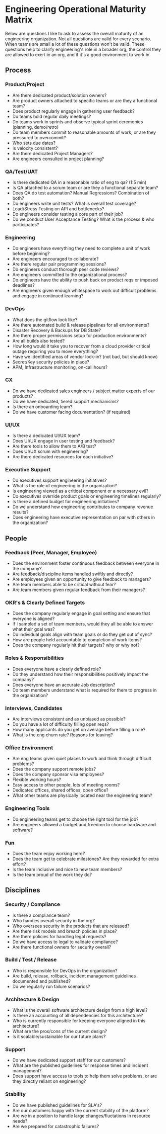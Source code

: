 # Engineering Operational Maturity Matrix

Below are questions I like to ask to assess the overall maturity of an engineering organization. Not all questions are valid for every scenario. When teams are small a lot of these questions won't be valid. These questions help to clarify engineering's role in a broader org, the control they are allowed to exert in an org, and if it's a good environment to work in. 

## Process

### Product/Project
* Are there dedicated product/solution owners?
* Are product owners attached to specific teams or are they a functional team?
* Does product regularly engage in gathering user feedback?
* Do teams hold regular daily meetings?
* Do teams work in sprints and observe typical sprint ceremonies (planning, demo/retro)
* Do team members commit to reasonable amounts of work, or are they pressured to overcommit? 
* Who sets due dates?
* Is velocity consistent?
* Are there dedicated Project Managers?
* Are engineers consulted in project planning?
### QA/Test/UAT
* Is there dedicated QA in a reasonable ratio of eng to qa? (1:5 min) 
* Is QA attached to a scrum team or are they a functional separate team?
* Does QA do test automation? Manual Regressions? Combination of both?
* Do engineers write unit tests? What is overall test coverage?
* Load/Stress Testing on API and bottlenecks?
* Do engineers consider testing a core part of their job?
* Do we conduct User Acceptance Testing? What is the process & who participates?
### Engineering
* Do engineers have everything they need to complete a unit of work before beginning?
* Are engineers encouraged to collaborate?
* Are there regular pair programming sessions?
* Do engineers conduct thorough peer code reviews?
* Are engineers committed to the organizational process?
* Do engineers have the ability to push back on product reqs or imposed deadlines?
* Are engineers given enough whitespace to work out difficult problems and engage in continued learning?
### DevOps
* What does the gitflow look like?
* Are there automated build & release pipelines for all environments?
* Disaster Recovery & Backups for DB State?
* Are there proper permissions setup for production environments?
* Are all builds also tested?
* How long would it take you to recover from a cloud provider critical outage requiring you to move everything?
* Have we identified areas of vendor lock-in? (not bad, but should know)
* Secret/Key security policies in place?
* APM, Infrastructure monitoring, on-call hours?
### CX
* Do we have dedicated sales engineers / subject matter experts of our products?
* Do we have dedicated, tiered support mechanisms?
* Is there an onboarding team?
* Do we have customer facing documentation? (if required)
### UI/UX
* Is there a dedicated UI/UX team? 
* Does UI/UX engage in user testing and feedback?
* Are there tools to allow them to A/B test?
* Does UI/UX scrum with engineering?
* Are there dedicated resources for each initiative?
### Executive Support
* Do executives support engineering initiatives? 
* What is the role of engineering in the organization?
* Is engineering viewed as a critical component or a necessary evil?
* Do executives override product goals or engineering timelines regularly?
* Is there a defined budget for engineering initiatives?
* Do we understand how engineering contributes to company revenue results?
* Does engineering have executive representation on par with others in the organization?

## People

### Feedback (Peer, Manager, Employee)
* Does the environment foster continuous feedback between everyone in the company?
* Are feedback/discipline items handled swiftly and directly? 
* Are employees given an opportunity to give feedback to managers?
* Are team members able to be critical without fear?
* Are team members given regular feedback from their managers?
### OKR's & Clearly Defined Targets
* Does the company regularly engage in goal setting and ensure that everyone is aligned?
* If I sampled a set of team members, would they all be able to answer what their goal was? 
* Do individual goals align with team goals or do they get out of sync?
* How are people held accountable to completion of work items?
* Does the company regularly hit their targets? why or why not?
### Roles & Responsibilities
* Does everyone have a clearly defined role?
* Do they understand how their responsibilities positively impact the company?
* Does everyone have an accurate Job description?
* Do team members understand what is required for them to progress in the organization?
### Interviews, Candidates
* Are interviews consistent and as unbiased as possible?
* Do you have a lot of difficulty filling open reqs? 
* How many applicants do you get on average before filling a role?
* What is the eng churn rate? Reasons for leaving?
### Office Environment
* Are eng teams given quiet places to work and think through difficult problems?
* Does the company support remote jobs?
* Does the company sponsor visa employees?
* Flexible working hours?
* Easy access to other people, lots of meeting rooms?
* Dedicated offices, shared offices, open office?
* What other teams are physically located near the engineering team?
### Engineering Tools
* Do engineering teams get to choose the right tool for the job? 
* Are engineers allowed a budget and freedom to choose hardware and software?
### Fun
* Does the team enjoy working here?
* Does the team get to celebrate milestones? Are they rewarded for extra effort?
* Is the team inclusive and nice to new team members?
* Is the team proud of the work they do?

## Disciplines

### Security / Compliance
* Is there a compliance team? 
* Who handles overall security in the org?
* Who oversees security in the products that are released?
* Are there risk models and breach policies in place?
* Are there policies for handling legal requests?
* Do we have access to legal to validate compliance?
* Are there functional owners for security overall?
### Build / Test / Release
* Who is responsible for DevOps in the organization?
* Are build, release, rollback, incident management guidelines documented and published?
* Do we regularly run failure scenarios?
### Architecture & Design
* What is the overall software architecture design from a high level?
* Is there an accounting of all dependencies for this architecture?
* Who is currently responsible for keeping everyone aligned in this architecture?
* What are the pros/cons of the current design?
* Is it scalable/sustainable for our future plans?
### Support
* Do we have dedicated support staff for our customers?
* What are the published guidelines for response times and incident management?
* Does support have access to tools to help them solve problems, or are they directly reliant on engineering?
### Stability
* Do we have published guidelines for SLA's?
* Are our customers happy with the current stability of the platform?
* Are we in a position to handle large changes/fluctations in resource needs?
* Are we prepared for catastrophic failures?

